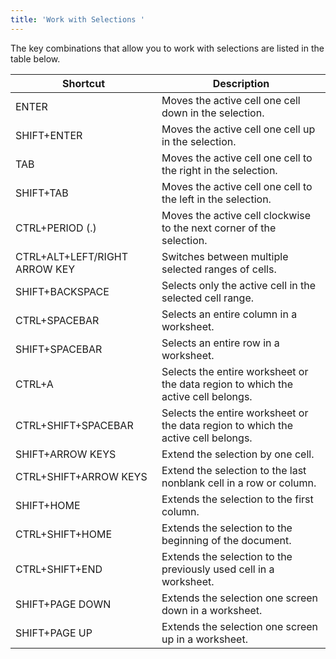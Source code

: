```yaml
---
title: 'Work with Selections '
---
```

The key combinations that allow you to work with selections are listed in the table below.

| Shortcut | Description |
|---|---|
| ENTER | Moves the active cell one cell down in the selection. |
| SHIFT+ENTER | Moves the active cell one cell up in the selection. |
| TAB | Moves the active cell one cell to the right in the selection. |
| SHIFT+TAB | Moves the active cell one cell to the left in the selection. |
| CTRL+PERIOD (.) | Moves the active cell clockwise to the next corner of the selection. |
| CTRL+ALT+LEFT/RIGHT ARROW KEY | Switches between multiple selected ranges of cells. |
| SHIFT+BACKSPACE | Selects only the active cell in the selected cell range. |
| CTRL+SPACEBAR | Selects an entire column in a worksheet. |
| SHIFT+SPACEBAR | Selects an entire row in a worksheet. |
| CTRL+A | Selects the entire worksheet or the data region to which the active cell belongs. |
| CTRL+SHIFT+SPACEBAR | Selects the entire worksheet or the data region to which the active cell belongs. |
| SHIFT+ARROW KEYS | Extend the selection by one cell. |
| CTRL+SHIFT+ARROW KEYS | Extend the selection to the last nonblank cell in a row or column. |
| SHIFT+HOME | Extends the selection to the first column. |
| CTRL+SHIFT+HOME | Extends the selection to the beginning of the document. |
| CTRL+SHIFT+END | Extends the selection to the previously used cell in a worksheet. |
| SHIFT+PAGE DOWN | Extends the selection one screen down in a worksheet. |
| SHIFT+PAGE UP | Extends the selection one screen up in a worksheet. |